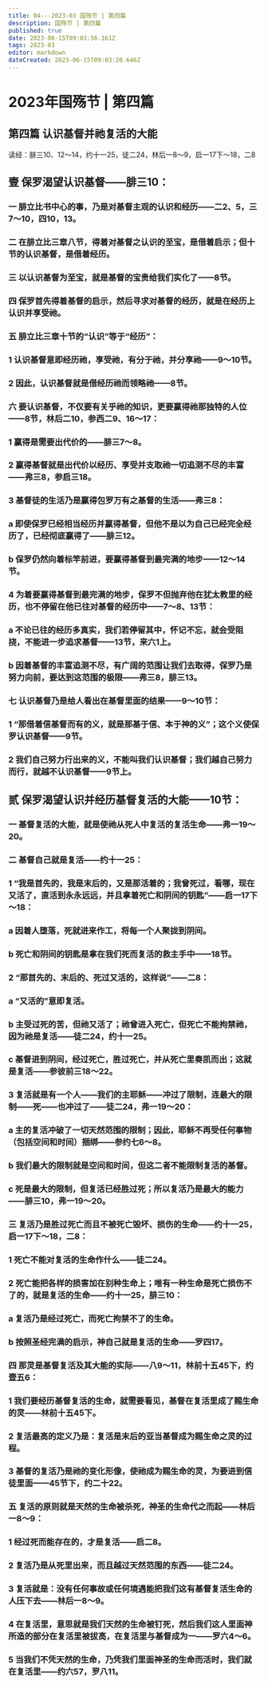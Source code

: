 ```yaml
---
title: 04---2023-03 国殇节 | 第四篇
description: 国殇节 | 第四篇
published: true
date: 2023-06-15T09:03:56.161Z
tags: 2023-03
editor: markdown
dateCreated: 2023-06-15T09:03:20.646Z
---
```


# 2023年国殇节 | 第四篇
## 第四篇    认识基督并祂复活的大能

读经：腓三10、12～14，约十一25，徒二24，林后一8～9，启一17下～18，二8

## 壹	保罗渴望认识基督——腓三10：

### 一	腓立比书中心的事，乃是对基督主观的认识和经历——二2、5，三7～10，四10，13。

### 二	在腓立比三章八节，得着对基督之认识的至宝，是借着启示；但十节的认识基督，是借着经历。

### 三	以认识基督为至宝，就是基督的宝贵给我们实化了——8节。

### 四	保罗首先得着基督的启示，然后寻求对基督的经历，就是在经历上认识并享受祂。

### 五	腓立比三章十节的“认识”等于“经历”：

### 1	认识基督意即经历祂，享受祂，有分于祂，并分享祂——9～10节。

### 2	因此，认识基督就是借经历祂而领略祂——8节。

### 六	要认识基督，不仅要有关乎祂的知识，更要赢得祂那独特的人位——8节，林后二10，参西二9、16～17：

### 1	赢得是需要出代价的——腓三7～8。

### 2	赢得基督就是出代价以经历、享受并支取祂一切追测不尽的丰富——弗三8，参启三18。

### 3	基督徒的生活乃是赢得包罗万有之基督的生活——弗三8：

### a	即使保罗已经相当经历并赢得基督，但他不是以为自己已经完全经历了，已经彻底赢得了——腓三12。

### b	保罗仍然向着标竿前进，要赢得基督到最完满的地步——12～14节。

### 4	为着要赢得基督到最完满的地步，保罗不但抛弃他在犹太教里的经历，也不停留在他已往对基督的经历中——7～8、13节：

### a	不论已往的经历多真实，我们若停留其中，怀记不忘，就会受阻挠，不能进一步追求基督——13节，来六1上。

### b	因着基督的丰富追测不尽，有广阔的范围让我们去取得，保罗乃是努力向前，要达到这范围的极限——弗三8，腓三13。

### 七	认识基督乃是给人看出在基督里面的结果——9～10节：

### 1	“那借着信基督而有的义，就是那基于信、本于神的义”；这个义使保罗认识基督——9节。

### 2	我们自己努力行出来的义，不能叫我们认识基督；我们越自己努力而行，就越不认识基督——9节上。

## 贰	保罗渴望认识并经历基督复活的大能——10节：

### 一	基督复活的大能，就是使祂从死人中复活的复活生命——弗一19～20。

### 二	基督自己就是复活——约十一25：

### 1	“我是首先的，我是末后的，又是那活着的；我曾死过，看哪，现在又活了，直活到永永远远，并且拿着死亡和阴间的钥匙”——启一17下～18：

### a	因着人堕落，死就进来作工，将每一个人聚拢到阴间。

### b	死亡和阴间的钥匙是拿在我们死而复活的救主手中——18节。

### 2	“那首先的、末后的、死过又活的，这样说”——二8：

### a	“又活的”意即复活。

### b	主受过死的苦，但祂又活了；祂曾进入死亡，但死亡不能拘禁祂，因为祂是复活——徒二24，约十一25。

### c	基督进到阴间，经过死亡，胜过死亡，并从死亡里奏凯而出；这就是复活——参彼前三18～22。

### 3	复活就是有一个人——我们的主耶稣——冲过了限制，连最大的限制——死——也冲过了——徒二24，弗一19～20：

### a	主的复活冲破了一切天然范围的限制；因此，耶稣不再受任何事物（包括空间和时间）捆绑——参约七6～8。

### b	我们最大的限制就是空间和时间，但这二者不能限制复活的基督。

### c	死是最大的限制，但复活已经胜过死；所以复活乃是最大的能力——腓三10，弗一19～20。

### 三	复活乃是胜过死亡而且不被死亡毁坏、损伤的生命——约十一25，启一17下～18，二8：

### 1	死亡不能对复活的生命作什么——徒二24。

### 2	死亡能把各样的损害加在别种生命上；唯有一种生命是死亡损伤不了的，就是复活的生命——约十一25，腓三10：

### a	复活乃是经过死亡，而死亡拘禁不了的生命。

### b	按照圣经完满的启示，神自己就是复活的生命——罗四17。

### 四	那灵是基督复活及其大能的实际——八9～11，林前十五45下，约壹五6：

### 1	我们要经历基督复活的生命，就需要看见，基督在复活里成了赐生命的灵——林前十五45下。

### 2	复活最高的定义乃是：复活是末后的亚当基督成为赐生命之灵的过程。

### 3	基督的复活乃是祂的变化形像，使祂成为赐生命的灵，为要进到信徒里面——45节下，约二十22。

### 五	复活的原则就是天然的生命被杀死，神圣的生命代之而起——林后一8～9：

### 1	经过死而能存在的，才是复活——启二8。

### 2	复活乃是从死里出来，而且越过天然范围的东西——徒二24。

### 3	复活就是：没有任何事故或任何境遇能把我们这有基督复活生命的人压下去——林后一8～9。

### 4	在复活里，意思就是我们天然的生命被钉死，然后我们这人里面神所造的部分在复活里被拔高，在复活里与基督成为一——罗六4～6。

### 5	当我们不凭天然的生命，乃凭我们里面神圣的生命而活时，我们就在复活里——约六57，罗八11。